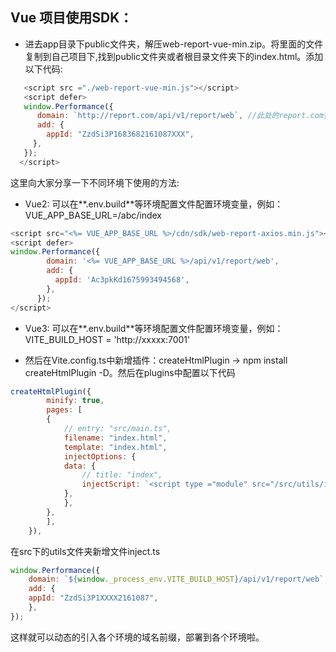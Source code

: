 ## Vue 项目使用SDK：

- 进去app目录下public文件夹，解压web-report-vue-min.zip。将里面的文件复制到自己项目下,找到public文件夹或者根目录文件夹下的index.html。添加以下代码:

```js
   <script src ="./web-report-vue-min.js"></script>
   <script defer>
   window.Performance({
      domain: `http://report.com/api/v1/report/web`, //此处的report.com指你自己部署的域名，假如是本机启动填127.0.0.1
      add: {
        appId: "ZzdSi3P1683682161087XXX",
     },
   });
  </script>
  ```

这里向大家分享一下不同环境下使用的方法: 

- Vue2: 可以在**.env.build**等环境配置文件配置环境变量，例如： VUE_APP_BASE_URL=/abc/index

```js
<script src="<%= VUE_APP_BASE_URL %>/cdn/sdk/web-report-axios.min.js"></script>
<script defer>
window.Performance({
        domain: '<%= VUE_APP_BASE_URL %>/api/v1/report/web',
        add: {
          appId: 'Ac3pkKd1675993494568',
        },
      });
</script>
```

- Vue3: 可以在**.env.build**等环境配置文件配置环境变量，例如： VITE_BUILD_HOST = 'http://xxxxx:7001'

- 然后在Vite.config.ts中新增插件：createHtmlPlugin -> npm install createHtmlPlugin -D。然后在plugins中配置以下代码

```js
createHtmlPlugin({
        minify: true,
        pages: [
        {
            // entry: "src/main.ts",
            filename: "index.html",
            template: "index.html",
            injectOptions: {
            data: {
                // title: "index",
                injectScript: `<script type ="module" src="/src/utils/inject.ts" defer></script>`,
            },
            },
        },
        ],
    }),
```

在src下的utils文件夹新增文件inject.ts

```js
window.Performance({
    domain: `${window._process_env.VITE_BUILD_HOST}/api/v1/report/web`,
    add: {
    appId: "ZzdSi3P1XXXX2161087",
    },
});
```

这样就可以动态的引入各个环境的域名前缀，部署到各个环境啦。

